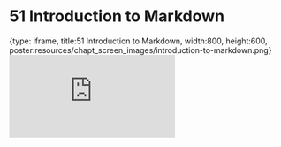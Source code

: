 # 51 Introduction to Markdown
 
{type: iframe, title:51 Introduction to Markdown, width:800, height:600, poster:resources/chapt_screen_images/introduction-to-markdown.png}
![](https://datatrail-jhu.github.io/DataTrail/no_toc/introduction-to-markdown.html)
 

 
